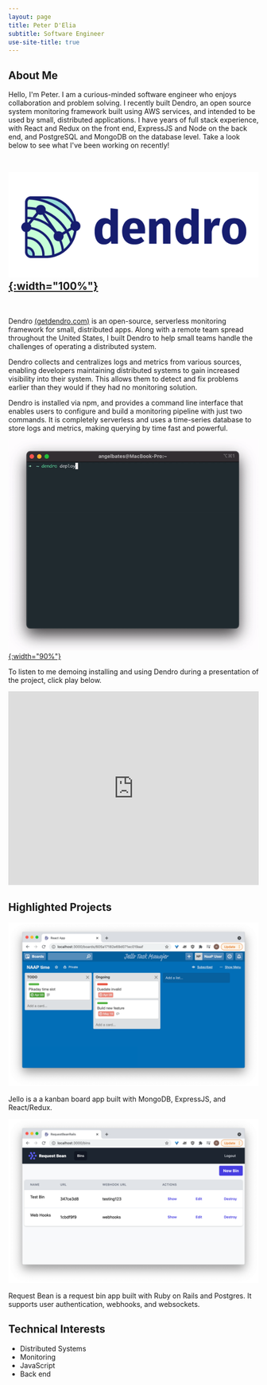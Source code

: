 ```yaml
---
layout: page
title: Peter D'Elia
subtitle: Software Engineer
use-site-title: true
---
```


## About Me

Hello, I'm Peter. I am a curious-minded software engineer who enjoys collaboration and problem solving. I recently built Dendro, an open source system monitoring framework built using AWS services, and intended to be used by small, distributed applications. I have years of full stack experience, with React and Redux on the front end, ExpressJS and Node on the back end, and PostgreSQL and MongoDB on the database level. Take a look below to see what I've been working on recently!
<br>
<br>

## [![Dendro](/img/logo_with_text_aside.png){:width="100%"}](https://getdendro.com)

<br>

Dendro [(getdendro.com)](https://getdendro.com) is an open-source, serverless monitoring framework for small, distributed apps. Along with a remote team spread throughout the United States, I built Dendro to help small teams handle the challenges of operating a distributed system.

Dendro collects and centralizes logs and metrics from various sources, enabling developers maintaining distributed systems to gain increased visibility into their system. This allows them to detect and fix problems earlier than they would if they had no monitoring solution.

Dendro is installed via npm, and provides a command line interface that enables users to configure and build a monitoring pipeline with just two commands. It is completely serverless and uses a time-series database to store logs and metrics, making querying by time fast and powerful.

[![Dendro-deploy](/img/deploy-optimized.gif){:width="90%"}](https://getdendro.com)

To listen to me demoing installing and using Dendro during a presentation of the project, click play below.

<div class="talk">
  <iframe width="100%" height="389" src="https://www.youtube.com/embed/LukfwxWKkkA?start=2107" title="YouTube video player" frameborder="0" allow="accelerometer; autoplay; clipboard-write; encrypted-media; gyroscope; picture-in-picture" allowfullscreen></iframe>
</div>

## Highlighted Projects

![jello](/img/jello.png)

Jello is a a kanban board app built with MongoDB, ExpressJS, and React/Redux.

![rq-bean](/img/rq-bean.png)

Request Bean is a request bin app built with Ruby on Rails and Postgres. It supports user authentication, webhooks, and websockets.



## Technical Interests

- Distributed Systems
- Monitoring
- JavaScript
- Back end
